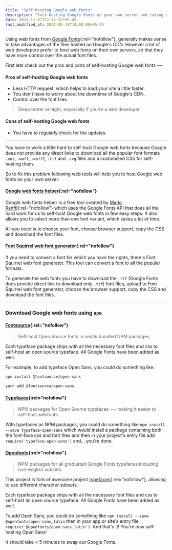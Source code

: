 ```yaml
---
title: "Self-hosting Google web fonts"
description: "Self-hosting Google Fonts on your own server and taking control over the font files."
date: 2015-11-07T12:36:32+05:45
last_modified_at: 2021-05-18T18:00:00+05:45
---
```


Using web fonts from [Google Fonts](http://www.google.com/fonts){:rel="nofollow"}, generally makes sense to take advantages of the files hosted on Google's CDN. However a lot of web developers prefer to host web fonts on their own servers, so that they have more control over the actual font files.

First lets check out the pros and cons of self-hosting Google web fonts ---

#### Pros of self-hosting Google web fonts

- Less HTTP request, which helps to load your site a little faster.
- You don't have to worry about the downtime of Google's CDN.
- Control over the font files.

> Sleep better at night, especially if you're a web developer.

#### Cons of self-hosting Google web fonts

- You have to regularly check for the updates.

---

You have to work a little hard to self-host Google web fonts because Google does not provide any direct links to download all the popular font formats `.eot`, `.woff`, `.woff2`, `.ttf` and `.svg` files and a customized CSS for self-hosting them.

So to fix this problem following web tools will help you to host Google web fonts on your own server:

#### [Google web fonts helper](https://gwfh.mranftl.com/fonts){:rel="nofollow"}

Google web fonts helper is a free tool created by [Mario Ranftl](https://mranftl.com/2014/12/23/self-hosting-google-web-fonts/){:rel="nofollow"} which uses the Google Fonts API that does all the hard work for us to self-host Google web fonts in few easy steps. It also allows you to select more than one font variant, which saves a lot of time.

All you need is to choose your font, choose browser support, copy the CSS and download the font files.

#### [Font Squirrel web font generator](http://www.fontsquirrel.com/tools/webfont-generator){:rel="nofollow"}

If you need to convert a font for which you have the rights, there's Font Squirrel web font generator. This tool can convert a font to all the popular formats.

To generate the web fonts you have to download the `.ttf` (Google Fonts does provide direct link to download only `.ttf`) font files, upload to Font Squirrel web font generator, choose the browser support, copy the CSS and download the font files.

---

### Download Google web fonts using `npm`

#### [Fontsource](https://fontsource.org/){:rel="nofollow"}

> Self-host Open Source fonts in neatly bundled NPM packages.

Each typeface package ships with all the necessary font files and css to self-host an open source typeface. All Google Fonts have been added as well.

For example, to add typeface Open Sans, you could do something like:

```bash
npm install @fontsource/open-sans
```

```bash
yarn add @fontsource/open-sans
```

#### <del>[Typefaces](https://github.com/KyleAMathews/typefaces){:rel="nofollow"}</del>

> NPM packages for Open Source typefaces --- making it easier to self-host webfonts.

With typefaces as NPM packages, you could do something like `npm install --save typeface-open-sans` which would install a package containing both the font-face css and font files and then in your project's entry file add `require('typeface-open-sans')` and... you're done.

#### [Openfonts](https://github.com/bedlaj/openfonts){:rel="nofollow"}

> NPM packages for all graduated Google Fonts typefaces including non-english subsets.

This project is fork of awesome project [typefaces](https://github.com/KyleAMathews/typefaces){:rel="nofollow"}, allowing to use different character subsets.

Each typeface package ships with all the necessary font files and css to self-host an open source typeface. All Google Fonts have been added as well.

To add Open Sans, you could do something like `npm install --save @openfonts/open-sans_latin` then in your app or site's entry file `require('@openfonts/open-sans_latin')`. And that's it! You're now self-hosting Open Sans!

It should take < 5 minutes to swap out Google Fonts.
